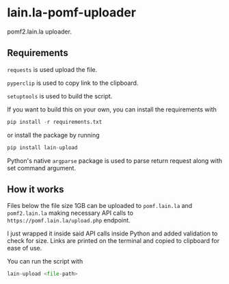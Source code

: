 # lain.la-pomf-uploader

pomf2.lain.la uploader.

## Requirements

`requests` is used upload the file.

`pyperclip` is used to copy link to the clipboard.

`setuptools` is used to build the script.

If you want to build this on your own, you can install the requirements with

```Python
pip install -r requirements.txt
```

or install the package by running

```Python
pip install lain-upload
```

Python's native `argparse` package is used to parse return request along with set command argument.

## How it works

Files below the file size 1GB can be uploaded to `pomf.lain.la` and `pomf2.lain.la` making necessary API calls to `https://pomf.lain.la/upload.php` endpoint.

I just wrapped it inside said API calls inside Python and added validation to check for size. Links are printed on the terminal and copied to clipboard for ease of use.

You can run the script with

```Python
lain-upload <file-path>
```
